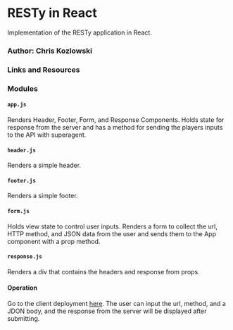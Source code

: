 # RESTy in React

Implementation of the RESTy application in React.

### Author: Chris Kozlowski

### Links and Resources

<!-- - []( --- )
- []( --- )
- []( --- ) -->

### Modules

#### `app.js`

Renders Header, Footer, Form, and Response Components.  Holds state for response from the server and has a method for sending the players inputs to the API with superagent.

#### `header.js`

Renders a simple header.

#### `footer.js`

Renders a simple footer.

#### `form.js`

Holds view state to control user inputs.  Renders a form to collect the url, HTTP method, and JSON data from the user and sends them to the App component with a prop method.

#### `response.js`

Renders a div that contains the headers and response from props.

#### Operation

Go to the client deployment [here]( --- ).  The user can input the url, method, and a JDON body, and the response from the server will be displayed after submitting.